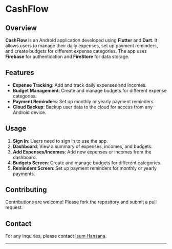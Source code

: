 # CashFlow

## Overview
**CashFlow** is an Android application developed using **Flutter** and **Dart**. It allows users to manage their daily expenses, set up payment reminders, and create budgets for different expense categories. The app uses **Firebase** for authentication and **FireStore** for data storage.

## Features
- **Expense Tracking**: Add and track daily expenses and incomes.
- **Budget Management**: Create and manage budgets for different expense categories.
- **Payment Reminders**: Set up monthly or yearly payment reminders.
- **Cloud Backup**: Backup user data to the cloud for access from any Android device.

## Usage
1. **Sign In**: Users need to sign in to use the app.
2. **Dashboard**: View a summary of expenses, incomes, and budgets.
3. **Add Expenses/Incomes**: Add new expenses or incomes from the dashboard.
4. **Budgets Screen**: Create and manage budgets for different categories.
5. **Reminders Screen**: Set up payment reminders for monthly or yearly payments.

## Contributing
Contributions are welcome! Please fork the repository and submit a pull request.

## Contact
For any inquiries, please contact [Isum Hansana](mailto:isum.hansana@gmail.com).

---
